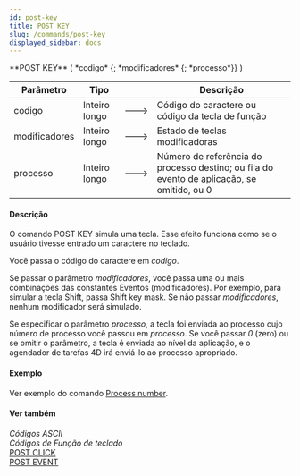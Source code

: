 ```yaml
---
id: post-key
title: POST KEY
slug: /commands/post-key
displayed_sidebar: docs
---
```


<!--REF #_command_.POST KEY.Syntax-->**POST KEY** ( *codigo* {; *modificadores* {; *processo*}} )<!-- END REF-->
<!--REF #_command_.POST KEY.Params-->
| Parâmetro | Tipo |  | Descrição |
| --- | --- | --- | --- |
| codigo | Inteiro longo | &#x1F852; | Código do caractere ou código da tecla de função |
| modificadores | Inteiro longo | &#x1F852; | Estado de teclas modificadoras |
| processo | Inteiro longo | &#x1F852; | Número de referência do processo destino; ou fila do evento de aplicação, se omitido, ou 0 |

<!-- END REF-->

#### Descrição 

<!--REF #_command_.POST KEY.Summary-->O comando POST KEY simula uma tecla.<!-- END REF--> Esse efeito funciona como se o usuário tivesse entrado um caractere no teclado.  
  
Você passa o código do caractere em *codigo*.  
  
Se passar o parâmetro *modificadores*, você passa uma ou mais combinações das constantes Eventos (modificadores). Por exemplo, para simular a tecla Shift, passa Shift key mask. Se não passar *modificadores*, nenhum modificador será simulado. 

Se especificar o parâmetro *processo*, a tecla foi enviada ao processo cujo número de processo você passou em *processo*. Se você passar *0* (zero) ou se omitir o parâmetro, a tecla é enviada ao nível da aplicação, e o agendador de tarefas 4D irá enviá-lo ao processo apropriado.

#### Exemplo 

Ver exemplo do comando [Process number](process-number.md).

#### Ver também 

*Códigos ASCII*  
*Códigos de Função de teclado*  
[POST CLICK](post-click.md)  
[POST EVENT](post-event.md)  